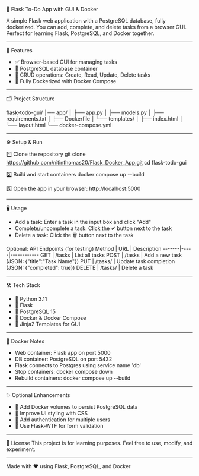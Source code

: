 📝 Flask To-Do App with GUI & Docker

A simple Flask web application with a PostgreSQL database, fully dockerized.
You can add, complete, and delete tasks from a browser GUI.
Perfect for learning Flask, PostgreSQL, and Docker together.

---

🚀 Features
- ✅ Browser-based GUI for managing tasks
- 🐘 PostgreSQL database container
- 🔄 CRUD operations: Create, Read, Update, Delete tasks
- 🐳 Fully Dockerized with Docker Compose

---

🗂️ Project Structure

flask-todo-gui/
│── app/
│   ├── app.py
│   ├── models.py
│   ├── requirements.txt
│   ├── Dockerfile
│   └── templates/
│       ├── index.html
│       └── layout.html
└── docker-compose.yml

---

⚙️ Setup & Run

1️⃣ Clone the repository
git clone https://github.com/nitinthomas20/Flask_Docker_App.git
cd flask-todo-gui

2️⃣ Build and start containers
docker compose up --build

3️⃣ Open the app in your browser:
http://localhost:5000

---

🖥️ Usage

- Add a task: Enter a task in the input box and click "Add"
- Complete/uncomplete a task: Click the ✔ button next to the task
- Delete a task: Click the 🗑 button next to the task

Optional: API Endpoints (for testing)
Method | URL | Description
-------|-----|------------
GET    | /tasks | List all tasks
POST   | /tasks | Add a new task (JSON: {"title":"Task Name"})
PUT    | /tasks/<id> | Update task completion (JSON: {"completed": true})
DELETE | /tasks/<id> | Delete a task

---

🛠️ Tech Stack
- 🐍 Python 3.11
- 🔹 Flask
- 🐘 PostgreSQL 15
- 🐳 Docker & Docker Compose
- 📄 Jinja2 Templates for GUI

---

🔧 Docker Notes
- Web container: Flask app on port 5000
- DB container: PostgreSQL on port 5432
- Flask connects to Postgres using service name 'db'
- Stop containers: docker compose down
- Rebuild containers: docker compose up --build

---

✨ Optional Enhancements
- 💾 Add Docker volumes to persist PostgreSQL data
- 🎨 Improve UI styling with CSS
- 🔐 Add authentication for multiple users
- 📝 Use Flask-WTF for form validation

---

📜 License
This project is for learning purposes. Feel free to use, modify, and experiment.

---

Made with ❤️ using Flask, PostgreSQL, and Docker

